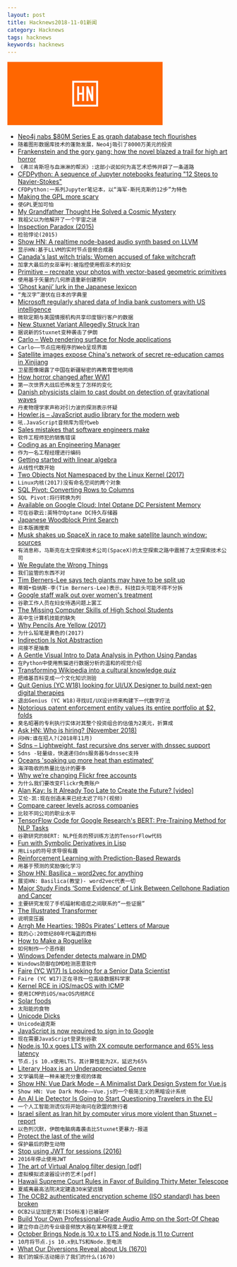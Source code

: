 ```yaml
---
layout: post
title: Hacknews2018-11-01新闻
category: Hacknews
tags: hacknews
keywords: hacknews
---
```


![haccknews-banner](/assets/image/hacknews-banner.jpg)

- [Neo4j nabs $80M Series E as graph database tech flourishes](https://techcrunch.com/2018/11/01/neo4j-nabs-80m-series-e-as-graph-database-tech-matures/)
- `随着图形数据库技术的蓬勃发展，Neo4j吸引了8000万美元的投资`
- [Frankenstein and the gory gang: how the novel blazed a trail for high art horror](https://www.theguardian.com/books/2018/oct/31/she-created-a-monster-how-mary-shelleys-frankenstein-invented-modern-horror-200th-anniversary)
- `《弗兰肯斯坦与血淋淋的帮派》:这部小说如何为高艺术恐怖开辟了一条道路`
- [CFDPython: A sequence of Jupyter notebooks featuring &#34;12 Steps to Navier-Stokes&#34;](https://github.com/barbagroup/CFDPython)
- `CFDPython:一系列Jupyter笔记本，以“海军-斯托克斯的12步”为特色`
- [Making the GPL more scary](https://lwn.net/Articles/768670/)
- `使GPL更加可怕`
- [My Grandfather Thought He Solved a Cosmic Mystery](https://www.theatlantic.com/science/archive/2018/11/science-full-mavericks-like-my-grandfather-was-his-physics-theory-right/574573/?single_page=true)
- `我祖父以为他解开了一个宇宙之谜`
- [Inspection Paradox (2015)](https://allendowney.blogspot.com/2015/08/the-inspection-paradox-is-everywhere.html?m=1)
- `检验悖论(2015)`
- [Show HN: A realtime node-based audio synth based on LLVM](https://github.com/monadgroup/axiom)
- `显示HN:基于LLVM的实时节点音频合成器`
- [Canada&#39;s last witch trials: Women accused of fake witchcraft](https://www.bbc.com/news/world-us-canada-45983540)
- `加拿大最后的女巫审判:被指控使用假巫术的妇女`
- [Primitive – recreate your photos with vector-based geometric primitives](https://primitive.lol)
- `使用基于矢量的几何原语重新创建照片`
- [‘Ghost kanji’ lurk in the Japanese lexicon](https://www.japantimes.co.jp/life/2018/10/29/language/ghost-kanji-lurk-japanese-lexicon/)
- `“鬼汉字”潜伏在日本的字典里`
- [Microsoft regularly shared data of India bank customers with US intelligence](https://scroll.in/latest/900224/microsoft-regularly-shared-data-of-india-bank-customers-with-us-intelligence-agencies-dna)
- `微软定期与美国情报机构共享印度银行客户的数据`
- [New Stuxnet Variant Allegedly Struck Iran](https://www.bleepingcomputer.com/news/security/new-stuxnet-variant-allegedly-struck-iran/)
- `据说新的Stuxnet变种袭击了伊朗`
- [Carlo – Web rendering surface for Node applications](https://github.com/GoogleChromeLabs/carlo)
- `Carlo——节点应用程序的Web呈现界面`
- [Satellite images expose China&#39;s network of secret re-education camps in Xinjiang](https://www.abc.net.au/news/2018-11-01/satellite-images-expose-chinas-network-of-re-education-camps/10432924)
- `卫星图像揭露了中国在新疆秘密的再教育营地网络`
- [How horror changed after WW1](https://lithub.com/how-horror-changed-after-wwi/)
- `第一次世界大战后恐怖发生了怎样的变化`
- [Danish physicists claim to cast doubt on detection of gravitational waves](https://arstechnica.com/science/2018/10/danish-physicists-claim-to-cast-doubt-on-detection-of-gravitational-waves/)
- `丹麦物理学家声称对引力波的探测表示怀疑`
- [Howler.js – JavaScript audio library for the modern web](https://howlerjs.com)
- `吼.JavaScript音频库为现代web`
- [Sales mistakes that software engineers make](https://www.pipelinedb.com/blog/three-sales-mistakes-software-engineers-make)
- `软件工程师犯的销售错误`
- [Coding as an Engineering Manager](https://nemethgergely.com/coding-as-an-engineering-manager/)
- `作为一名工程经理进行编码`
- [Getting started with linear algebra](https://hadrienj.github.io/posts/Deep-Learning-Book-Series-Introduction/)
- `从线性代数开始`
- [Two Objects Not Namespaced by the Linux Kernel (2017)](https://blog.jessfraz.com/post/two-objects-not-namespaced-linux-kernel/)
- `Linux内核(2017)没有命名空间的两个对象`
- [SQL Pivot: Converting Rows to Columns](https://databricks.com/blog/2018/11/01/sql-pivot-converting-rows-to-columns.html)
- `SQL Pivot:将行转换为列`
- [Available on Google Cloud: Intel Optane DC Persistent Memory](https://cloud.google.com/blog/topics/partners/available-first-on-google-cloud-intel-optane-dc-persistent-memory)
- `可在谷歌云:英特尔Optane DC持久存储器`
- [Japanese Woodblock Print Search](https://ukiyo-e.org/)
- `日本版画搜索`
- [Musk shakes up SpaceX in race to make satellite launch window: sources](https://www.reuters.com/article/us-spacex-starlink-insight/musk-shakes-up-spacex-in-race-to-make-satellite-launch-window-sources-idUSKCN1N50FC)
- `有消息称，马斯克在太空探索技术公司(SpaceX)的太空探索之路中震撼了太空探索技术公司`
- [We Regulate the Wrong Things](https://www.strongtowns.org/journal/2018/10/31/we-regulate-the-wrong-things)
- `我们监管的东西不对`
- [Tim Berners-Lee says tech giants may have to be split up](https://www.reuters.com/article/us-technology-www/father-of-web-says-tech-giants-may-have-to-be-split-up-idUSKCN1N63MV)
- `蒂姆•伯纳斯-李(Tim Berners-Lee)表示，科技巨头可能不得不分拆`
- [Google staff walk out over women&#39;s treatment](https://www.bbc.co.uk/news/technology-46054202)
- `谷歌工作人员在妇女待遇问题上罢工`
- [The Missing Computer Skills of High School Students](https://nullprogram.com/blog/2018/10/31/)
- `高中生计算机技能的缺失`
- [Why Pencils Are Yellow (2017)](https://www.artsy.net/article/artsy-editorial-little-known-reason-pencils-yellow)
- `为什么铅笔是黄色的(2017)`
- [Indirection Is Not Abstraction](https://www.silasreinagel.com/blog/2018/10/30/indirection-is-not-abstraction/)
- `间接不是抽象`
- [A Gentle Visual Intro to Data Analysis in Python Using Pandas](https://jalammar.github.io/gentle-visual-intro-to-data-analysis-python-pandas/)
- `在Python中使用熊猫进行数据分析的温和的视觉介绍`
- [Transforming Wikipedia into a cultural knowledge quiz](https://medium.com/@mjbaldwin/transforming-wikipedia-into-an-accurate-cultural-knowledge-quiz-b0a0f74877c#hn)
- `把维基百科变成一个文化知识测验`
- [Quit  Genius (YC W18) looking for UI/UX Designer to build next-gen digital therapies](https://www.quitgenius.com/careers/ui-ux-designer-apply/)
- `退出Genius (YC W18)寻找UI/UX设计师来构建下一代数字疗法`
- [Notorious patent enforcement entity values its entire portfolio at $2, folds](https://arstechnica.com/tech-policy/2018/11/most-litigious-patent-enforcer-in-us-calls-it-quits-files-bankruptcy/)
- `臭名昭著的专利执行实体对其整个投资组合的估值为2美元，折算成`
- [Ask HN: Who is hiring? (November 2018)](item?id=18354503)
- `问HN:谁在招人?(2018年11月)`
- [Sdns – Lightweight, fast recursive dns server with dnssec support](https://github.com/semihalev/sdns)
- `Sdns -轻量级，快速递归dns服务器与dnssec支持`
- [Oceans &#39;soaking up more heat than estimated&#39;](https://www.bbc.co.uk/news/science-environment-46046067)
- `海洋吸收的热量比估计的要多`
- [Why we’re changing Flickr free accounts](https://blog.flickr.net/en/2018/11/01/changing-flickr-free-accounts-1000-photos/)
- `为什么我们要改变Flickr免费账户`
- [Alan Kay: Is It Already Too Late to Create the Future? [video]](https://videocast.nih.gov/Summary.asp?Live=28442&amp;bhcp=1)
- `艾伦·凯:现在创造未来已经太迟了吗?(视频)`
- [Compare career levels across companies](https://www.levels.fyi/SE/Google/Facebook/Microsoft)
- `比较不同公司的职业水平`
- [TensorFlow Code for Google Research&#39;s BERT: Pre-Training Method for NLP Tasks](https://github.com/google-research/bert)
- `谷歌研究的BERT: NLP任务的预训练方法的TensorFlow代码`
- [Fun with Symbolic Derivatives in Lisp](http://taeric.github.io/CodeAsData.html)
- `用Lisp的符号求导很有趣`
- [Reinforcement Learning with Prediction-Based Rewards](https://blog.openai.com/reinforcement-learning-with-prediction-based-rewards/)
- `用基于预测的奖励强化学习`
- [Show HN: Basilica – word2vec for anything](https://www.basilica.ai/)
- `展览HN: Basilica(教堂)- word2vec代表一切`
- [Major Study Finds ‘Some Evidence’ of Link Between Cellphone Radiation and Cancer](https://www.nytimes.com/2018/11/01/health/cellphone-radiation-cancer.html)
- `主要研究发现了手机辐射和癌症之间联系的“一些证据”`
- [The Illustrated Transformer](https://jalammar.github.io/illustrated-transformer/)
- `说明变压器`
- [Arrgh Me Hearties: 1980s Pirates’ Letters of Marque](https://paleotronic.com/2018/10/31/arrgh-me-hearties-1980s-pirates-letters-of-marque/)
- `我的心:20世纪80年代海盗的商标`
- [How to Make a Roguelike](http://www.gamasutra.com/blogs/JoshGe/20181029/329512/How_to_Make_a_Roguelike.php)
- `如何制作一个恶作剧`
- [Windows Defender detects malware in DMD](https://issues.dlang.org/show_bug.cgi?id=18786)
- `Windows防御在DMD检测恶意软件`
- [Faire (YC W17) Is Looking for a Senior Data Scientist](item?id=18351447)
- `Faire (YC W17)正在寻找一位高级数据科学家`
- [Kernel RCE in iOS/macOS with ICMP](https://lgtm.com/blog/apple_xnu_icmp_error_CVE-2018-4407)
- `使用ICMP的iOS/macOS内核RCE`
- [Solar foods](http://www.solarfoods.fi/)
- `太阳能的食物`
- [Unicode Dicks](https://www.revk.uk/2018/10/unicode-dicks.html)
- `Unicode迪克斯`
- [JavaScript is now required to sign in to Google](https://security.googleblog.com/2018/10/announcing-some-security-treats-to.html)
- `现在需要JavaScript登录到谷歌`
- [Node.js 10.x goes LTS with 2X compute performance and 65% less latency](https://github.com/nodejs/node/blob/master/doc/changelogs/CHANGELOG_V10.md)
- `节点.js 10.x使用LTS，其计算性能为2X，延迟为65%`
- [Literary Hoax is an Underappreciated Genre](https://lithub.com/literary-hoax-is-the-most-underappreciated-genre/)
- `文学骗局是一种未被充分重视的体裁`
- [Show HN: Vue Dark Mode – A Minimalist Dark Design System for Vue.js](https://www.vuedarkmode.com/)
- `Show HN: Vue Dark Mode——Vue.js的一个极简主义的黑暗设计系统`
- [An AI Lie Detector Is Going to Start Questioning Travelers in the EU](https://gizmodo.com/an-ai-lie-detector-is-going-to-start-questioning-travel-1830126881)
- `一个人工智能测谎仪将开始询问在欧盟的旅行者`
- [Israel silent as Iran hit by computer virus more violent than Stuxnet – report](https://www.timesofisrael.com/tv-report-israel-silent-as-iran-hit-by-computer-virus-more-violent-than-stuxnet/)
- `以色列沉默，伊朗电脑病毒袭击比Stuxnet更暴力-报道`
- [Protect the last of the wild](https://www.nature.com/articles/d41586-018-07183-6)
- `保护最后的野生动物`
- [Stop using JWT for sessions (2016)](http://cryto.net/~joepie91/blog/2016/06/13/stop-using-jwt-for-sessions/)
- `2016年停止使用JWT`
- [The art of Virtual Analog filter design [pdf]](https://www.native-instruments.com/fileadmin/ni_media/downloads/pdf/VAFilterDesign_2.1.0.pdf)
- `虚拟模拟滤波器设计的艺术[pdf]`
- [Hawaii Supreme Court Rules in Favor of Building Thirty Meter Telescope](http://www.staradvertiser.com/2018/10/30/breaking-news/supreme-court-rules-in-favor-of-tmt/)
- `夏威夷最高法院决定建造30米望远镜`
- [The OCB2 authenticated encryption scheme (ISO standard) has been broken](https://eprint.iacr.org/2018/1040)
- `OCB2认证加密方案(ISO标准)已被破坏`
- [Build Your Own Professional-Grade Audio Amp on the Sort-Of Cheap](https://spectrum.ieee.org/consumer-electronics/audiovideo/build-your-own-professionalgrade-audio-amp-on-the-sort-of-cheap)
- `建立你自己的专业级音频放大器在某种程度上便宜`
- [October Brings Node.js 10.x to LTS and Node.js 11 to Current](https://medium.com/@nodejs/october-brings-node-js-10-x-to-lts-and-node-js-11-to-current-ae19f8f12b51)
- `10月将节点.js 10.x到LTS和Node.至电流`
- [What Our Diversions Reveal about Us (1670)](http://stmaryvalleybloom.org/pascal-diversion.html)
- `我们的娱乐活动揭示了我们的什么(1670)`

